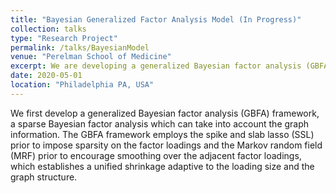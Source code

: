 ```yaml
---
title: "Bayesian Generalized Factor Analysis Model (In Progress)"
collection: talks
type: "Research Project"
permalink: /talks/BayesianModel
venue: "Perelman School of Medicine"
excerpt: We are developing a generalized Bayesian factor analysis (GBFA) framework, which is a sparse Bayesian factor analysis that can take into account the graph information.
date: 2020-05-01
location: "Philadelphia PA, USA"
---
```


We first develop a generalized Bayesian factor analysis (GBFA) framework, a sparse Bayesian factor analysis which can take into account the graph information. The GBFA framework employs the spike and slab lasso (SSL) prior to impose sparsity on the factor loadings and the Markov random field (MRF) prior to encourage smoothing over the adjacent factor loadings, which establishes a unified shrinkage adaptive to the loading size and the graph structure.
